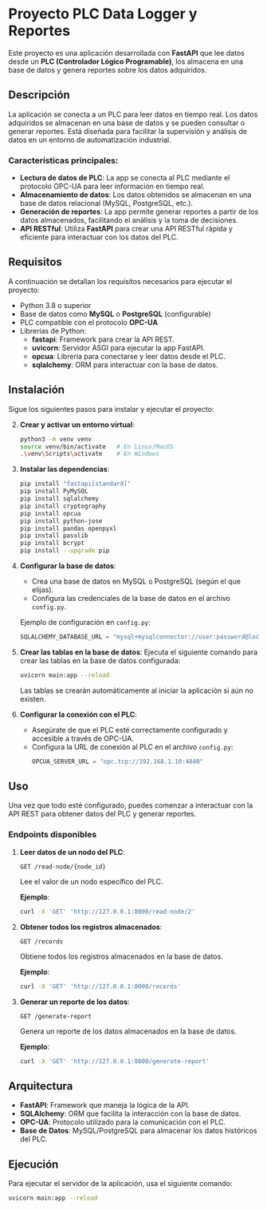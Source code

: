 # Proyecto PLC Data Logger y Reportes

Este proyecto es una aplicación desarrollada con **FastAPI** que lee datos desde un **PLC (Controlador Lógico Programable)**, los almacena en una base de datos y genera reportes sobre los datos adquiridos.

## Descripción

La aplicación se conecta a un PLC para leer datos en tiempo real. Los datos adquiridos se almacenan en una base de datos y se pueden consultar o generar reportes. Está diseñada para facilitar la supervisión y análisis de datos en un entorno de automatización industrial.

### Características principales:

- **Lectura de datos de PLC**: La app se conecta al PLC mediante el protocolo OPC-UA para leer información en tiempo real.
- **Almacenamiento de datos**: Los datos obtenidos se almacenan en una base de datos relacional (MySQL, PostgreSQL, etc.).
- **Generación de reportes**: La app permite generar reportes a partir de los datos almacenados, facilitando el análisis y la toma de decisiones.
- **API RESTful**: Utiliza **FastAPI** para crear una API RESTful rápida y eficiente para interactuar con los datos del PLC.

## Requisitos

A continuación se detallan los requisitos necesarios para ejecutar el proyecto:

- Python 3.8 o superior
- Base de datos como **MySQL** o **PostgreSQL** (configurable)
- PLC compatible con el protocolo **OPC-UA**
- Librerías de Python:
  - **fastapi**: Framework para crear la API REST.
  - **uvicorn**: Servidor ASGI para ejecutar la app FastAPI.
  - **opcua**: Librería para conectarse y leer datos desde el PLC.
  - **sqlalchemy**: ORM para interactuar con la base de datos.

## Instalación

Sigue los siguientes pasos para instalar y ejecutar el proyecto:


2. **Crear y activar un entorno virtual**:
    ```bash
    python3 -m venv venv
    source venv/bin/activate   # En Linux/MacOS
    .\venv\Scripts\activate    # En Windows
    ```

3. **Instalar las dependencias**:
    ```bash
    pip install "fastapi[standard]"
    pip install PyMySQL
    pip install sqlalchemy
    pip install cryptography
    pip install opcua
    pip install python-jose
    pip install pandas openpyxl
    pip install passlib
    pip install bcrypt
    pip install --upgrade pip
    ```

4. **Configurar la base de datos**:
    - Crea una base de datos en MySQL o PostgreSQL (según el que elijas).
    - Configura las credenciales de la base de datos en el archivo `config.py`.

    Ejemplo de configuración en `config.py`:
    ```python
    SQLALCHEMY_DATABASE_URL = "mysql+mysqlconnector://user:password@localhost/plc_data"
    ```

5. **Crear las tablas en la base de datos**:
    Ejecuta el siguiente comando para crear las tablas en la base de datos configurada:
    ```bash
    uvicorn main:app --reload
    ```

    Las tablas se crearán automáticamente al iniciar la aplicación si aún no existen.

6. **Configurar la conexión con el PLC**:
    - Asegúrate de que el PLC esté correctamente configurado y accesible a través de OPC-UA.
    - Configura la URL de conexión al PLC en el archivo `config.py`:
      ```python
      OPCUA_SERVER_URL = "opc.tcp://192.168.1.10:4840"
      ```

## Uso

Una vez que todo esté configurado, puedes comenzar a interactuar con la API REST para obtener datos del PLC y generar reportes.

### Endpoints disponibles

1. **Leer datos de un nodo del PLC**:
    ```http
    GET /read-node/{node_id}
    ```
    Lee el valor de un nodo específico del PLC.

    **Ejemplo**:
    ```bash
    curl -X 'GET' 'http://127.0.0.1:8000/read-node/2'
    ```

2. **Obtener todos los registros almacenados**:
    ```http
    GET /records
    ```
    Obtiene todos los registros almacenados en la base de datos.

    **Ejemplo**:
    ```bash
    curl -X 'GET' 'http://127.0.0.1:8000/records'
    ```

3. **Generar un reporte de los datos**:
    ```http
    GET /generate-report
    ```
    Genera un reporte de los datos almacenados en la base de datos.

    **Ejemplo**:
    ```bash
    curl -X 'GET' 'http://127.0.0.1:8000/generate-report'
    ```

## Arquitectura

- **FastAPI**: Framework que maneja la lógica de la API.
- **SQLAlchemy**: ORM que facilita la interacción con la base de datos.
- **OPC-UA**: Protocolo utilizado para la comunicación con el PLC.
- **Base de Datos**: MySQL/PostgreSQL para almacenar los datos históricos del PLC.

## Ejecución

Para ejecutar el servidor de la aplicación, usa el siguiente comando:

```bash
uvicorn main:app --reload
